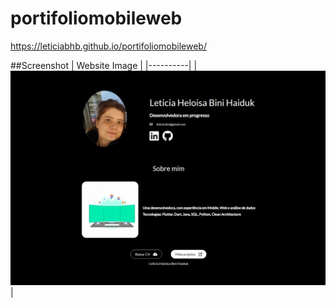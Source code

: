 # portifoliomobileweb

https://leticiabhb.github.io/portifoliomobileweb/

##Screenshot
| Website Image |
|----------|
| ![App Screenshot](screenshot/screen.jpeg) |
